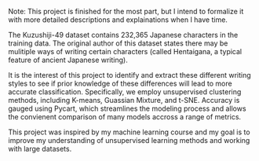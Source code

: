 Note: This project is finished for the most part, but I intend to formalize it with more detailed descriptions and explainations when I have time.

The Kuzushiji-49 dataset contains 232,365 Japanese characters in the training data. The original author of this dataset states there may be mulitiple ways of writing certain characters (called Hentaigana, a typical feature of ancient Japanese writing). 

It is the interest of this project to identify and extract these different writing styles to see if prior knowledge of these differences will lead to more accurate classification. Specifically, we employ unsupervised clustering methods, including K-means, Guassian Mixture, and t-SNE. Accuracy is gauged using Pycart, which streamlines the modeling process and allows the convienent comparison of many models accross a range of metrics. 

This project was inspired by my machine learning course and my goal is to improve my understanding of unsupervised learning methods and working with large datasets.
